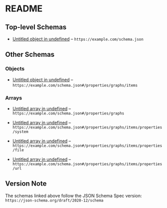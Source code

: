 # README

## Top-level Schemas

* [Untitled object in undefined](./kgsteward.md "This is the JSON schema to validate YAML files for kgstweard") – `https://example.com/schema.json`

## Other Schemas

### Objects

* [Untitled object in undefined](./kgsteward-properties-graphs-items.md) – `https://example.com/schema.json#/properties/graphs/items`

### Arrays

* [Untitled array in undefined](./kgsteward-properties-graphs.md) – `https://example.com/schema.json#/properties/graphs`

* [Untitled array in undefined](./kgsteward-properties-graphs-items-properties-system.md) – `https://example.com/schema.json#/properties/graphs/items/properties/system`

* [Untitled array in undefined](./kgsteward-properties-graphs-items-properties-file.md) – `https://example.com/schema.json#/properties/graphs/items/properties/file`

* [Untitled array in undefined](./kgsteward-properties-graphs-items-properties-url.md) – `https://example.com/schema.json#/properties/graphs/items/properties/url`

## Version Note

The schemas linked above follow the JSON Schema Spec version: `https://json-schema.org/draft/2020-12/schema`
